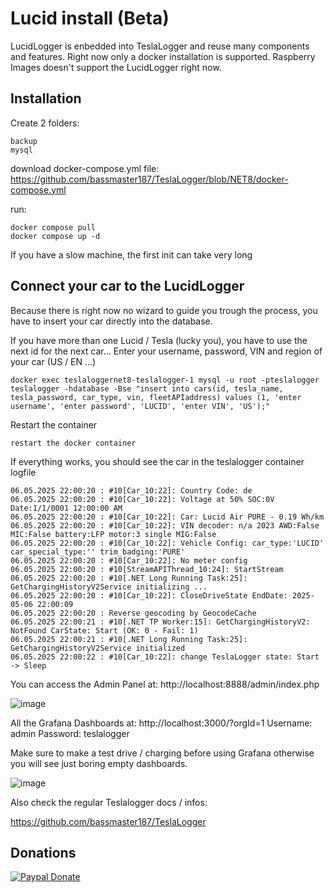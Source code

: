 # Lucid install (Beta)

LucidLogger is enbedded into TeslaLogger and reuse many components and features. Right now only a docker installation is supported. Raspberry Images doesn't support the LucidLogger right now.

## Installation
Create 2 folders:
```
backup
mysql
```
download docker-compose.yml file: https://github.com/bassmaster187/TeslaLogger/blob/NET8/docker-compose.yml

run:
```
docker compose pull
docker compose up -d
```

If you have a slow machine, the first init can take very long

## Connect your car to the LucidLogger
Because there is right now no wizard to guide you trough the process, you have to insert your car directly into the database.

If you have more than one Lucid / Tesla (lucky you), you have to use the next id for the next car...
Enter your username, password, VIN and region of your car (US / EN ...)

```
docker exec teslaloggernet8-teslalogger-1 mysql -u root -pteslalogger teslalogger -hdatabase -Bse "insert into cars(id, tesla_name, tesla_password, car_type, vin, fleetAPIaddress) values (1, 'enter username', 'enter password', 'LUCID', 'enter VIN', 'US');"
```

Restart the container
```
restart the docker container
```

If everything works, you should see the car in the teslalogger container logfile
```
06.05.2025 22:00:20 : #10[Car_10:22]: Country Code: de
06.05.2025 22:00:20 : #10[Car_10:22]: Voltage at 50% SOC:0V Date:1/1/0001 12:00:00 AM
06.05.2025 22:00:20 : #10[Car_10:22]: Car: Lucid Air PURE - 0.19 Wh/km
06.05.2025 22:00:20 : #10[Car_10:22]: VIN decoder: n/a 2023 AWD:False MIC:False battery:LFP motor:3 single MIG:False
06.05.2025 22:00:20 : #10[Car_10:22]: Vehicle Config: car_type:'LUCID' car_special_type:'' trim_badging:'PURE'
06.05.2025 22:00:20 : #10[Car_10:22]: No meter config
06.05.2025 22:00:20 : #10[StreamAPIThread_10:24]: StartStream
06.05.2025 22:00:20 : #10[.NET Long Running Task:25]: GetChargingHistoryV2Service initializing ...
06.05.2025 22:00:20 : #10[Car_10:22]: CloseDriveState EndDate: 2025-05-06 22:00:09
06.05.2025 22:00:20 : Reverse geocoding by GeocodeCache
06.05.2025 22:00:21 : #10[.NET TP Worker:15]: GetChargingHistoryV2: NotFound CarState: Start (OK: 0 - Fail: 1)
06.05.2025 22:00:21 : #10[.NET Long Running Task:25]: GetChargingHistoryV2Service initialized
06.05.2025 22:00:22 : #10[Car_10:22]: change TeslaLogger state: Start -> Sleep
```

You can access the Admin Panel at: http://localhost:8888/admin/index.php

![image](https://github.com/user-attachments/assets/26e83be1-0de9-4d4f-a5bb-659a0db402e8)

All the Grafana Dashboards at: http://localhost:3000/?orgId=1
Username: admin
Password: teslalogger

Make sure to make a test drive / charging before using Grafana otherwise you will see just boring empty dashboards.

![image](https://github.com/user-attachments/assets/111ea889-ed96-4d05-aaaa-8170b7edea7c)

Also check the regular Teslalogger docs / infos:

https://github.com/bassmaster187/TeslaLogger


## Donations

[![Paypal Donate](https://img.shields.io/badge/Donate-PayPal-ff69b4.svg)](http://paypal.me/ChristianPogea)

